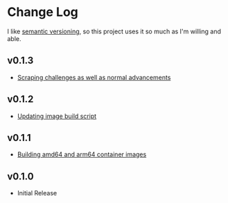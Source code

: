 # Change Log

I like [semantic versioning](https://semver.org/), so this project uses it so much as I'm willing and able.

## v0.1.3
* [Scraping challenges as well as normal advancements](https://github.com/Ubunfu/mc-bounty-scraper/pull/4)

## v0.1.2
* [Updating image build script](https://github.com/Ubunfu/mc-bounty-scraper/pull/3)

## v0.1.1
* [Building amd64 and arm64 container images](https://github.com/Ubunfu/mc-bounty-scraper/pull/2)

## v0.1.0
* Initial Release